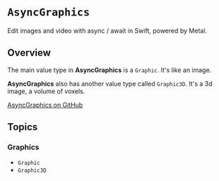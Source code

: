 # ``AsyncGraphics``

Edit images and video with async / await in Swift, powered by Metal.

## Overview

The main value type in **AsyncGraphics** is a ``Graphic``. It's like an image.

**AsyncGraphics** also has another value type called ``Graphic3D``. It's a 3d image, a volume of voxels.

[AsyncGraphics on GitHub](https://github.com/heestand-xyz/AsyncGraphics)

## Topics

### Graphics

- ``Graphic``
- ``Graphic3D``
